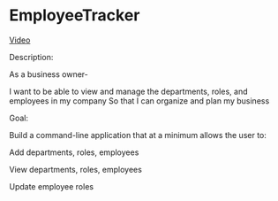 # EmployeeTracker

[Video](https://drive.google.com/file/d/1iC8LMzRrvD2DxozPQpfqsV1aAqotI0jJ/view?usp=sharing)

Description:

As a business owner- 

I want to be able to view and manage the departments, roles, and employees in my company
So that I can organize and plan my business

Goal:

Build a command-line application that at a minimum allows the user to:


Add departments, roles, employees


View departments, roles, employees


Update employee roles


